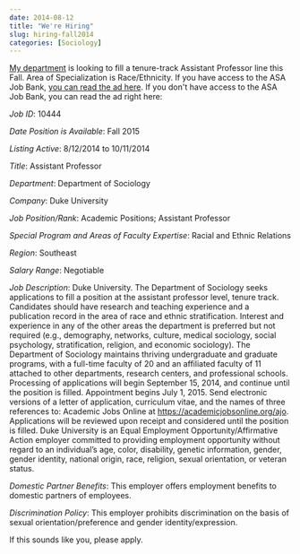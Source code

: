 ```yaml
---
date: 2014-08-12
title: "We're Hiring"
slug: hiring-fall2014
categories: [Sociology]
---
```


[My department](http://sociology.duke.edu) is looking to fill a tenure-track Assistant Professor line this Fall. Area of Specialization is Race/Ethnicity. If you have access to the ASA Job Bank, [you can read the ad here](https://asa.enoah.com/Job-Bank-Information/Job-Bank/JBctl/ViewJob/JobID/10444). If you don't have access to the ASA Job Bank, you can read the ad right here:

*Job ID*: 10444

*Date Position is Available*: Fall 2015

*Listing Active*: 8/12/2014 to 10/11/2014

*Title*: Assistant Professor

*Department*: Department of Sociology

*Company*: Duke University

*Job Position/Rank*: Academic Positions; Assistant Professor 

*Special Program and Areas of Faculty Expertise*: Racial and Ethnic Relations 

*Region*: Southeast 

*Salary Range*: Negotiable 

*Job Description*:
 Duke University. The Department of Sociology seeks applications to fill a position at the assistant professor level, tenure track.  Candidates should have research and teaching experience and a publication record in the area of race and ethnic stratification. Interest and experience in any of the other areas the department is preferred but not required (e.g., demography, networks, culture, medical sociology, social psychology, stratification, religion, and economic sociology). The Department of Sociology maintains thriving undergraduate and graduate programs, with a full-time faculty of 20 and an affiliated faculty of 11 attached to other departments, research centers, and professional schools. Processing of applications will begin September 15, 2014, and continue until the position is filled. Appointment begins July 1, 2015.  Send electronic versions of a letter of application, curriculum vitae, and the names of three references to: Academic Jobs Online at    https://academicjobsonline.org/ajo. Applications will be reviewed upon receipt and considered until the position is filled. Duke University is an Equal Employment Opportunity/Affirmative Action employer committed to providing employment opportunity without regard to an individual’s age, color, disability, genetic information, gender, gender identity, national origin, race, religion, sexual orientation, or veteran status.

*Domestic Partner Benefits*:	This employer offers employment benefits to domestic partners of employees.

*Discrimination Policy*:	This employer prohibits discrimination on the basis of sexual orientation/preference and gender identity/expression.

If this sounds like you, please apply. 
